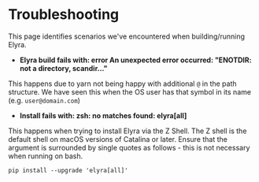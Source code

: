 <!--
{% comment %}
Copyright 2018-2022 Elyra Authors

Licensed under the Apache License, Version 2.0 (the "License");
you may not use this file except in compliance with the License.
You may obtain a copy of the License at

http://www.apache.org/licenses/LICENSE-2.0

Unless required by applicable law or agreed to in writing, software
distributed under the License is distributed on an "AS IS" BASIS,
WITHOUT WARRANTIES OR CONDITIONS OF ANY KIND, either express or implied.
See the License for the specific language governing permissions and
limitations under the License.
{% endcomment %}
-->
# Troubleshooting

This page identifies scenarios we've encountered when building/running Elyra.

- **Elyra build fails with: error An unexpected error occurred: "ENOTDIR: not a directory, scandir..."**

This happens due to yarn not being happy with additional `@` in the path structure. We have seen this when the
OS user has that symbol in its name (e.g. `user@domain.com`)

- **Install fails with: zsh: no matches found: elyra[all]**

This happens when trying to install Elyra via the Z Shell. The Z shell is the default shell on macOS versions of Catalina or later. Ensure that the argument is surrounded by single quotes as follows - this is not necessary when running on bash.
```
pip install --upgrade 'elyra[all]'
```

